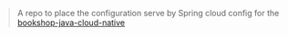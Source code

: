 > A repo to place the configuration serve by Spring cloud config for the [bookshop-java-cloud-native](https://github.com/idunnoaiii/java-book-shop-cloud-native)
